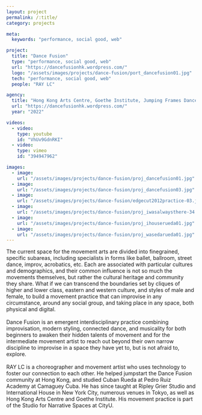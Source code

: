```yaml
---
layout: project
permalink: /:title/
category: projects

meta:
  keywords: "performance, social good, web"

project:
  title: "Dance Fusion"
  type: "performance, social good, web"
  url: "https://dancefusionhk.wordpress.com/"
  logo: "/assets/images/projects/dance-fusion/port_dancefusion01.jpg"
  tech: "performance, social good, web"
  people: "RAY LC"

agency:
  title: "Hong Kong Arts Centre, Goethe Institute, Jumping Frames Dance Film Festival, etc"
  url: "https://dancefusionhk.wordpress.com/"
  year: "2022"

videos:
  - video:
    type: youtube
    id: "VhUv9GdnRKI"
  - video:
    type: vimeo
    id: "394947962"

images:
  - image:
    url: "/assets/images/projects/dance-fusion/proj_dancefusion01.jpg"
  - image:
    url: "/assets/images/projects/dance-fusion/proj_dancefusion03.jpg"
  - image:
    url: "/assets/images/projects/dance-fusion/edgecut2012practice-03.jpg"
  - image:
    url: "/assets/images/projects/dance-fusion/proj_iwasalwaysthere-34.jpg"
  - image:
    url: "/assets/images/projects/dance-fusion/proj_ihouserueda01.jpg"
  - image:
    url: "/assets/images/projects/dance-fusion/proj_wasedarueda01.jpg"
---
```

<p>The current space for the movement arts are divided into finegrained, specific subareas, including specialists in forms like ballet, ballroom, street dance, improv, acrobatics, etc. Each are associated with particular cultures and demographics, and their common influence is not so much the movements themselves, but rather the cultural heritage and community they share. What if we can transcend the boundaries set by cliques of higher and lower class, eastern and western culture, and styles of male and female, to build a movement practice that can improvise in any circumstance, around any social group, and taking place in any space, both physical and digital.<br><br>
Dance Fusion is an emergent interdisciplinary practice combining improvisation, modern styling, connected dance, and musicality for both beginners to awaken their hidden talents of movement and for the intermediate movement artist to reach out beyond their own narrow discipline to improvise in a space they have yet to, but is not afraid to, explore.<br><br>
RAY LC is a choreographer and movement artist who uses technology to foster our connection to each other. He helped jumpstart the Dance Fusion community at Hong Kong, and studied Cuban Rueda at Pedro Ruiz Academy at Camaguey Cuba. He has since taught at Ripley Grier Studio and International House in New York City, numerous venues in Tokyo, as well as Hong Kong Arts Centre and Goethe Institute. His movement practice is part of the Studio for Narrative Spaces at CityU.</p>
